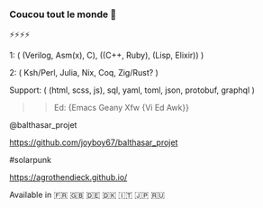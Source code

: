### Coucou tout le monde 👋

⚡⚡⚡⚡

1: ( (Verilog, Asm(x), C), ((C++, Ruby), (Lisp, Elixir)) )

2: ( Ksh/Perl, Julia, Nix, Coq, Zig/Rust? )

Support: ( (html, scss, js), sql, yaml, toml, json, protobuf, graphql )

>> Ed: {Emacs Geany Xfw {Vi Ed Awk}}

@balthasar_projet

https://github.com/joyboy67/balthasar_projet

#solarpunk

https://agrothendieck.github.io/

Available in 🇫🇷 🇬🇧 🇩🇪 🇩🇰 🇮🇹 🇯🇵 🇷🇺

<!--
**joyboy67/joyboy67** is a ✨ _special_ ✨ repository because its `README.md` (this file) appears on your GitHub profile.

Here are some ideas to get you started:

- 🔭 I’m currently working on ...
- 🌱 I’m currently learning ...
- 👯 I’m looking to collaborate on ...
- 🤔 I’m looking for help with ...
- 💬 Ask me about ...
- 📫 How to reach me: ...
- 😄 Pronouns: ...
-  Fun fact: ...
-->

